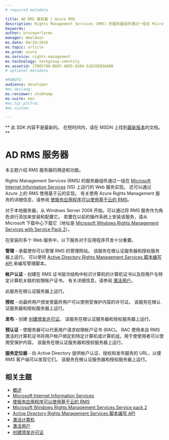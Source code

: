 ```yaml
---
# required metadata

title: AD RMS 服务器 | Azure RMS
description: Rights Management Services (RMS) 的服务器组件通过一组在 Microsoft Internet Information Services 上运行的 Web 服务实现。
keywords:
author: bruceperlerms
manager: mbaldwin
ms.date: 04/28/2016
ms.topic: article
ms.prod: azure
ms.service: rights-management
ms.technology: techgroup-identity
ms.assetid: 17B05780-B0EF-4805-8304-52DCDEB3AADB
# optional metadata

#ROBOTS:
audience: developer
#ms.devlang:
ms.reviewer: shubhamp
ms.suite: ems
#ms.tgt_pltfrm:
#ms.custom:

---
```

** 此 SDK 内容不是最新的。 在短时间内，请在 MSDN 上找到[最新版本](https://msdn.microsoft.com/library/windows/desktop/hh535290(v=vs.85).aspx)的文档。 **

# AD RMS 服务器
本主题介绍 RMS 服务器的用途和功能。

Rights Management Services (RMS) 的服务器组件通过一组在 [Microsoft Internet Information Services](http://www.iis.net/overview) (IIS) 上运行的 Web 服务实现。 还可以通过 Azure 上的 RMS 使用基于云的实现。 有关使用 Azure Rights Management 服务的详细信息，请参阅 [使服务应用程序可以使用基于云的 RMS](how-to-use-file-api-with-aadrm-cloud.md)。

对于本地服务器，从 Windows Server 2008 开始，可以通过将 RMS 服务作为角色进行添加来安装和配置它。 若要在以前的操作系统上安装该服务，请从 Microsoft 下载中心下载它（地址是 [Microsoft Windows Rights Management Services with Service Pack 2](http://www.microsoft.com/download/en/details.aspx?id=4909)）。

在安装的多个 Web 服务中，以下服务对于应用程序开发十分重要。

**管理** - 承载使你可以管理 RMS 的管理网站。 该服务在根认证服务器和授权服务器上运行。 可以使用 [Active Directory Rights Management Services 脚本编写 API](https://msdn.microsoft.com/library/Bb968797) 来编写管理脚本。

**帐户认证** - 创建在 RMS 证书层次结构中标识计算机的计算机证书以及将用户与特定计算机关联的权限帐户证书。 有关详细信息，请参阅 [激活用户](https://msdn.microsoft.com/library/Cc530378)。

此服务在根认证服务器上运行。

**授权** - 向最终用户颁发使最终用户可以使用受保护内容的许可证。 该服务在根认证服务器和授权服务器上运行。

**发布** - 创建 [创建颁发许可证](https://msdn.microsoft.com/library/Aa362355)。 该服务在根认证服务器和授权服务器上运行。

**预认证** - 使服务器可以代表用户请求权限帐户证书 (RAC)。 RAC 使用来自 RMS 激活的计算机证书将用户帐户绑定到特定计算机或计算机组，用于使使用者可以使用受保护内容。 该服务在根认证服务器和授权服务器上运行。

**服务定位器** - 向 Active Directory 提供帐户认证、授权和发布服务的 URL，以便 RMS 客户端可以发现它们。 该服务在根认证服务器和授权服务器上运行。

 

## 相关主题 ##
* [概述](ad-rms-overview.md)
* [Microsoft Internet Information Services](http://www.iis.net/overview)
* [使服务应用程序可以使用基于云的 RMS](how-to-use-file-api-with-aadrm-cloud.md)
* [Microsoft Windows Rights Management Services Service pack 2](http://www.microsoft.com/download/en/details.aspx?id=4909)
* [Active Directory Rights Management Services 脚本编写 API](https://msdn.microsoft.com/library/Bb968797)
* [激活计算机](https://msdn.microsoft.com/library/Cc530377)
* [激活用户](https://msdn.microsoft.com/library/Cc530378)
* [创建颁发许可证](https://msdn.microsoft.com/library/Aa362355)

 

 


<!--HONumber=Jun16_HO1-->


